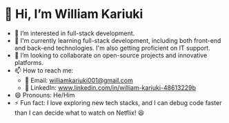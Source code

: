 # 👋 Hi, I’m William Kariuki  
- 👀 I’m interested in full-stack development.  
- 🌱 I'm currently learning full-stack development, including both front-end and back-end technologies. I'm also getting proficient on IT support.
- 💞️ I’m looking to collaborate on open-source projects and innovative platforms.
- 📫 How to reach me:  
  - 📧 Email: williamkariuki001@gmail.com  
  - 💼 LinkedIn: www.linkedin.com/in/william-kariuki-48613229b   
- 😄 Pronouns: He/Him  
- ⚡ Fun fact: I love exploring new tech stacks, and I can debug code faster than I can decide what to watch on Netflix! 😆  

<!---
Havertz69/Havertz69 is a ✨ special ✨ repository because its `README.md` (this file) appears on your GitHub profile.
You can click the Preview link to take a look at your changes.
--->

